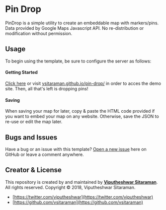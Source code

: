 # Pin Drop
PinDrop is a simple utility to create an embeddable map with markers/pins. Data provided by Google Maps Javascript API. No re-distribution or modification without permission.
	
## Usage	
To begin using the template, be sure to configure the server as follows:
	
#### Getting Started
[Click here](http://vsitaraman.github.io/pin-drop/) or visit [vsitaraman.github.io/pin-drop/](http://vsitaraman.github.io/pin-drop/) in order to acces the demo site. Then, all that's left is dropping pins! 

#### Saving
When saving your map for later, copy & paste the HTML code provided if you want to embed your map on any website. Otherwise, save the JSON to re-use or edit the map later.

## Bugs and Issues	
	
Have a bug or an issue with this template? [Open a new issue](./issues) here on GitHub or leave a comment anywhere.	
	
## Creator & License
	
This repository is created by and maintained by **[Viputheshwar Sitaraman](http://sitaraman.vip/)**. All rights reserved. Copyright &copy; 2018, Viputheshwar Sitaraman.
	
* [https://twitter.com/viputheshwar](https://twitter.com/viputheshwar)	
* [https://github.com/vsitaraman](https://github.com/vsitaraman)
